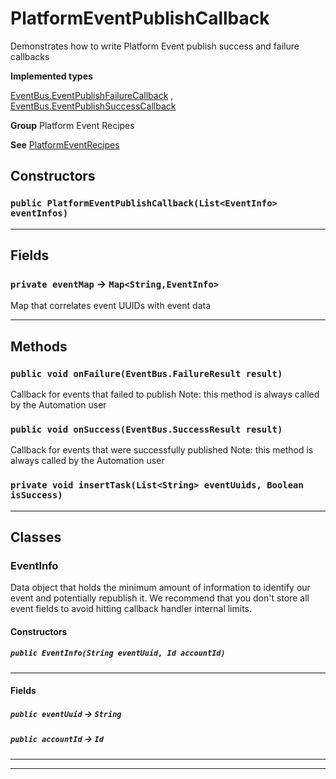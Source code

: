 # PlatformEventPublishCallback

Demonstrates how to write Platform Event publish success and failure callbacks


**Implemented types**

[EventBus.EventPublishFailureCallback](EventBus.EventPublishFailureCallback)
, 
[EventBus.EventPublishSuccessCallback](EventBus.EventPublishSuccessCallback)


**Group** Platform Event Recipes


**See** [PlatformEventRecipes](https://github.com/trailheadapps/apex-recipes/wiki/PlatformEventRecipes)

## Constructors
### `public PlatformEventPublishCallback(List<EventInfo> eventInfos)`
---
## Fields

### `private eventMap` → `Map<String,EventInfo>`


Map that correlates event UUIDs with event data

---
## Methods
### `public void onFailure(EventBus.FailureResult result)`

Callback for events that failed to publish
Note: this method is always called by the Automation user

### `public void onSuccess(EventBus.SuccessResult result)`

Callback for events that were successfully published
Note: this method is always called by the Automation user

### `private void insertTask(List<String> eventUuids, Boolean isSuccess)`
---
## Classes
### EventInfo

Data object that holds the minimum amount of information to identify our event and potentially republish it.
We recommend that you don't store all event fields to avoid hitting callback handler internal limits.

#### Constructors
##### `public EventInfo(String eventUuid, Id accountId)`
---
#### Fields

##### `public eventUuid` → `String`


##### `public accountId` → `Id`


---

---
